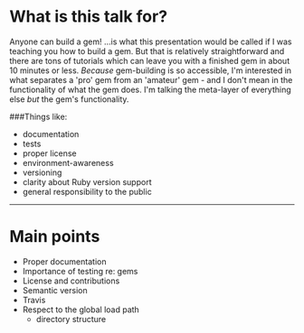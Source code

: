 # What is this talk for?
Anyone can build a gem! …is what this presentation would be called if I was teaching you how to build a gem. But that is relatively straightforward and there are tons of tutorials which can leave you with a finished gem in about 10 minutes or less. *Because* gem-building is so accessible, I'm interested in what separates a 'pro' gem from an 'amateur' gem - and I don't mean in the functionality of what the gem does. I'm talking the meta-layer of everything else *but* the gem's functionality.  

###Things like:

- documentation
- tests
- proper license
- environment-awareness
- versioning
- clarity about Ruby version support
- general responsibility to the public

-----

# Main points

- Proper documentation
- Importance of testing re: gems
- License and contributions
- Semantic version
- Travis
- Respect to the global load path
	- directory structure


